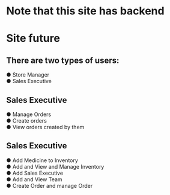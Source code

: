 # Note that this site has backend 
# Site future
## There are two types of users:
● Store Manager<br />
● Sales Executive<br />

## Sales Executive
● Manage Orders<br />
● Create orders<br />
● View orders created by them<br />

## Sales Executive
● Add Medicine to Inventory<br />
● Add and View and Manage Inventory<br /> 
● Add Sales Executive<br />
● Add and View Team <br />
● Create Order and manage Order<br />

